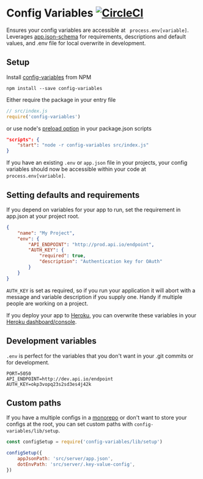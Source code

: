 # Config Variables [![CircleCI](https://circleci.com/gh/unfold/config-variables/tree/master.svg?style=svg)](https://circleci.com/gh/unfold/config-variables/tree/master)
Ensures your config variables are accessible at ` process.env[variable]`. Leverages [app.json-schema](https://devcenter.heroku.com/articles/app-json-schema) for requirements, descriptions and default values, and .env file for local overwrite in development.

## Setup
Install [config-variables](https://www.npmjs.com/package/config-variables) from NPM
```
npm install --save config-variables
```

Either require the package in your entry file
```js
// src/index.js
require('config-variables')
```
or use node's [preload option](https://nodejs.org/api/cli.html#cli_r_require_module) in your package.json scripts
```json
"scripts": {
	"start": "node -r config-variables src/index.js"
}
```

If you have an existing `.env` or `app.json` file in your projects, your config variables should now be accessible within your code at `process.env[variable]`.

## Setting defaults and requirements
If you depend on variables for your app to run, set the requirement in app.json at your project root.
```json
{
	"name": "My Project",
	"env": {
		"API_ENDPOINT": "http://prod.api.io/endpoint",
		"AUTH_KEY": {
			"required": true,
			"description": "Authentication key for OAuth"
		}
	}
}
```

`AUTH_KEY` is set as required, so if you run your application it will abort with a message and variable description if you supply one. Handy if multiple people are working on a project.

If you deploy your app to [Heroku](http://heroku.com/), you can overwrite these variables in your [Heroku dashboard/console](https://devcenter.heroku.com/articles/config-vars).

## Development variables
`.env` is perfect for the variables that you don't want in your .git commits or for development.
```
PORT=5050
API_ENDPOINT=http://dev.api.io/endpoint
AUTH_KEY=okp3vopq23s2sd3es4j42k
```

## Custom paths
If you have a multiple configs in a [monorepo](https://github.com/babel/babel/blob/master/doc/design/monorepo.md) or don't want to store your configs at the root, you can set custom paths with `config-variables/lib/setup`.

```js
const configSetup = require('config-variables/lib/setup')

configSetup({
	appJsonPath: 'src/server/app.json',
	dotEnvPath: 'src/server/.key-value-config',
})
```
